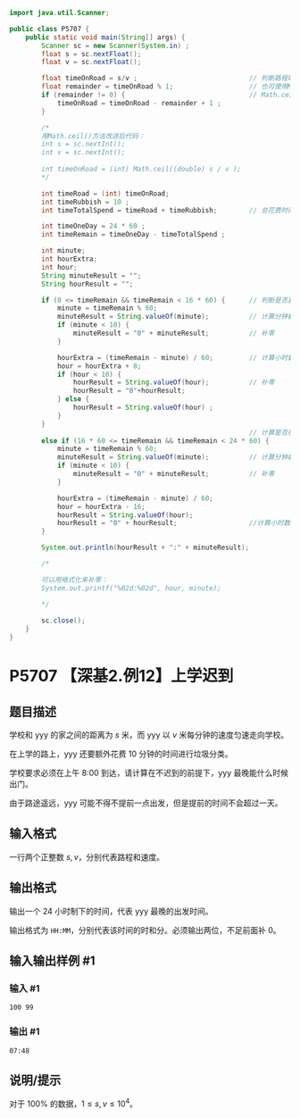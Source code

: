 ```java
import java.util.Scanner;

public class P5707 {
    public static void main(String[] args) {
        Scanner sc = new Scanner(System.in) ;
        float s = sc.nextFloat();
        float v = sc.nextFloat();

        float timeOnRoad = s/v ;                            // 判断路程时间是否有小数，若有小数要向上取整。
        float remainder = timeOnRoad % 1;                   // 也可使用Math.ceil()方法
        if (remainder != 0) {                               // Math.ceil()用于对浮点数进行向上取整，返回大于或等于参数的最小整数（以double类型返回 ）。
            timeOnRoad = timeOnRoad - remainder + 1 ;
        }

        /*
        用Math.ceil()方法改进后代码：
        int s = sc.nextInt();
        int v = sc.nextInt();
        
        int timeOnRoad = (int) Math.ceil((double) s / v );
        */ 

        int timeRoad = (int) timeOnRoad;
        int timeRubbish = 10 ;
        int timeTotalSpend = timeRoad + timeRubbish;        // 总花费时间 = 垃圾分类 + 路程

        int timeOneDay = 24 * 60 ;
        int timeRemain = timeOneDay - timeTotalSpend ;

        int minute;
        int hourExtra;
        int hour;
        String minuteResult = "";
        String hourResult = "";

        if (0 <= timeRemain && timeRemain < 16 * 60) {      // 判断是否要在前一天出发
            minute = timeRemain % 60;
            minuteResult = String.valueOf(minute);          // 计算分钟数
            if (minute < 10) {
                minuteResult = "0" + minuteResult;          // 补零
            }

            hourExtra = (timeRemain - minute) / 60;         // 计算小时数
            hour = hourExtra + 8;
            if (hour < 10) {
                hourResult = String.valueOf(hour);          // 补零
                hourResult = "0"+hourResult;
            } else {
                hourResult = String.valueOf(hour) ;
            }
        }                                           
                                                            // 计算是否在后一天出发  
        else if (16 * 60 <= timeRemain && timeRemain < 24 * 60) {       
            minute = timeRemain % 60;
            minuteResult = String.valueOf(minute);          // 计算分钟数
            if (minute < 10) {
                minuteResult = "0" + minuteResult;          // 补零
            }

            hourExtra = (timeRemain - minute) / 60;
            hour = hourExtra - 16;
            hourResult = String.valueOf(hour);
            hourResult = "0" + hourResult;                  //计算小时数
        }

        System.out.println(hourResult + ":" + minuteResult);

        /*

        可以用格式化来补零：
        System.out.printf("%02d:%02d", hour, minute);

        */
        
        sc.close();
    }
}
```

# P5707 【深基2.例12】上学迟到

## 题目描述

学校和 yyy 的家之间的距离为 $s$ 米，而 yyy 以 $v$ 米每分钟的速度匀速走向学校。

在上学的路上，yyy 还要额外花费 $10$ 分钟的时间进行垃圾分类。

学校要求必须在上午 $\textrm{8:00}$  到达，请计算在不迟到的前提下，yyy 最晚能什么时候出门。

由于路途遥远，yyy 可能不得不提前一点出发，但是提前的时间不会超过一天。

## 输入格式

一行两个正整数 $s,v$，分别代表路程和速度。

## 输出格式

输出一个 $24$ 小时制下的时间，代表 yyy 最晚的出发时间。

输出格式为 $\texttt{HH:MM}$，分别代表该时间的时和分。必须输出两位，不足前面补 $0$。

## 输入输出样例 #1

### 输入 #1

```
100 99
```

### 输出 #1

```
07:48
```

## 说明/提示

对于 $100\%$ 的数据，$1 \le s,v \le 10^4$。